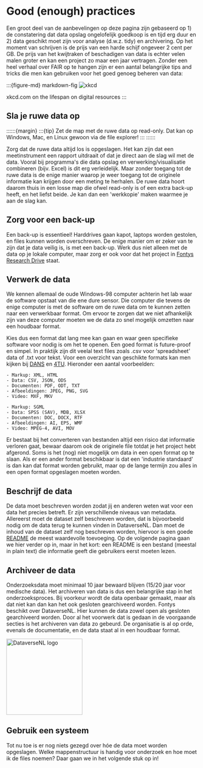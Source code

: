 ﻿# Good (enough) practices

Een groot deel van de aanbevelingen op deze pagina zijn gebaseerd op 1) de constatering dat data opslag ongelofelijk
goedkoop is en tijd erg duur en 2) data geschikt moet zijn voor analyse (d.w.z. tidy) en archivering. Op het moment van
schrijven is de prijs van een harde schijf ongeveer 2 cent per GB. De prijs van het kwijtraken of beschadigen van data
is echter velen malen groter en kan een project zo maar een jaar vertragen. Zonder een heel verhaal over FAIR op te
hangen zijn er een aantal belangrijke tips and tricks die men kan gebruiken voor het goed genoeg beheren van data:

:::{figure-md} markdown-fig
<img src="https://imgs.xkcd.com/comics/digital_resource_lifespan.png" alt="xkcd" class="bg-primary mb-1">

xkcd.com on the lifespan on digital resources
:::

## Sla je ruwe data op

::::::{margin}
:::{tip}
Zet de map met de ruwe data op read-only. Dat kan op Windows, Mac, en Linux gewoon via de file explorer!
:::
::::::

Zorg dat de ruwe data altijd los is opgeslagen. Het kan zijn dat een meetinstrument een rapport uitdraait of dat je direct
aan de slag wil met de data. Vooral bij programma's die data opslag en verwerking/visualisatie combineren (bijv. Excel)
is dit erg verleidelijk. Maar zonder toegang tot de ruwe data is de enige manier waarop je weer toegang tot de
originele informatie kan krijgen door een meting te herhalen. De ruwe data hoort daarom thuis in een losse map die
ofwel read-only is of een extra back-up heeft, en het liefst beide. Je kan dan een 'werkkopie' maken waarmee je aan
de slag kan.

## Zorg voor een back-up

Een back-up is essentieel! Harddrives gaan kapot, laptops worden gestolen, en files kunnen worden overschreven. De enige
manier om er zeker van te zijn dat je data veilig is, is met een back-up. Werk dus niet alleen met de data op je lokale
computer, maar zorg er ook voor dat het project in [Fontys Research Drive](https://fontys.data.surfsara.nl/index.php/login)
staat.

## Verwerk de data

We kennen allemaal de oude Windows-98 computer achterin het lab waar de software opstaat van die ene dure sensor. Die
computer die tevens de enige computer is met de software om de ruwe data om te kunnen zetten naar een verwerkbaar format. Om
ervoor te zorgen dat we niet afhankelijk zijn van deze computer moeten we de data zo snel mogelijk omzetten naar een
houdbaar format.

Kies dus een format dat lang mee kan gaan en waar geen specifieke software voor nodig is om het te openen. Een goed
format is future-proof en simpel. In praktijk zijn dit veelal text files zoals .csv voor 'spreadsheet' data of .txt
voor tekst. Voor een overzicht van geschikte formats kan men kijken bij [DANS](https://dans.knaw.nl/en/about/services/easy/information-about-depositing-data/before-depositing/file-formats)
en [4TU](https://data.4tu.nl/info//fileadmin/user_upload/Documenten/preffered_file_formats.pdf).
Hieronder een aantal voorbeelden:

```{tabbed} Duurzaam
- Markup: XML, HTML
- Data: CSV, JSON, ODS
- Documenten: PDF, ODT, TXT
- Afbeeldingen: JPEG, PNG, SVG
- Video: MXF, MKV
```

```{tabbed} Niet-duurzaam
- Markup: SGML
- Data: SPSS (SAV), MDB, XLSX
- Documenten: DOC, DOCX, RTF
- Afbeeldingen: AI, EPS, WMF
- Video: MPEG-4, AVI, MOV
```

Er bestaat bij het converteren van bestanden altijd een risico dat informatie verloren gaat, bewaar daarom ook de
originele file totdat je het project hebt afgerond. Soms is het (nog) niet mogelijk om data in een open format op te
slaan. Als er een ander format beschikbaar is dat een 'industrie standaard' is dan kan dat format worden gebruikt, maar
op de lange termijn zou alles in een open format opgeslagen moeten worden.

## Beschrijf de data

De data moet beschreven worden zodat jij en anderen weten wat voor een data het precies betreft. Er zijn verschillende
niveaus van metadata. Allereerst moet de dataset zelf beschreven worden, dat is bijvoorbeeld nodig om de data terug te
kunnen vinden in DataverseNL. Dan moet de inhoud van de dataset zelf nog beschreven worden, hiervoor is een goede
[README](https://nl.wikipedia.org/wiki/README) de meest waardevolle toevoeging. Op de volgende pagina gaan we hier verder
op in, maar in het kort: een README is een bestand (meestal in plain text) die informatie geeft die gebruikers eerst moeten
lezen.

## Archiveer de data

Onderzoeksdata moet minimaal 10 jaar bewaard blijven (15/20 jaar voor medische data). Het archiveren van data is dus een
belangrijke stap in het onderzoeksproces. Bij voorkeur wordt de data openbaar gemaakt, maar als dat niet kan dan kan het
ook gesloten gearchiveerd worden. Fontys beschikt over DataverseNL. Hier kunnen de data zowel open als gesloten
gearchiveerd worden. Door al het voorwerk dat is gedaan in de voorgaande secties is het archiveren van data zo gebeurd.
De organisatie is al op orde, evenals de documentatie, en de data staat al in een houdbaar format.

<a href="https://dataverse.nl/dataverse/fontys/">
    <img src=https://dataverse.nl/assets/logos/DataverseNL-logo.png alt="DataverseNL logo" width="200px">
</a>


## Gebruik een systeem

Tot nu toe is er nog niets gezegd over hóe de data moet worden opgeslagen. Welke mappenstructuur is handig voor
onderzoek en hoe moet ik de files noemen? Daar gaan we in het volgende stuk op in!
